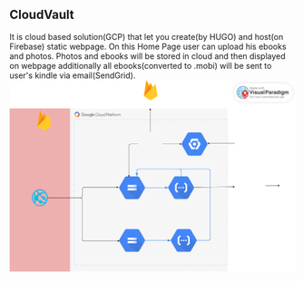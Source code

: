 ## CloudVault
It is cloud based solution(GCP) that let you create(by HUGO) and host(on Firebase) static webpage. On this Home Page user can upload his ebooks and photos. Photos and ebooks will be stored in cloud and then displayed on webpage additionally all ebooks(converted to .mobi) will be sent to user's kindle via email(SendGrid).
![image](https://github.com/ZychuDev/CloudVault/blob/main/CloudVault.vpd.svg)
